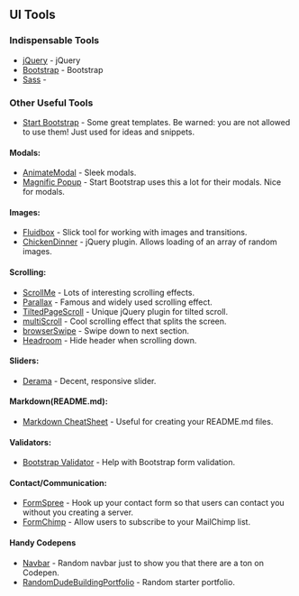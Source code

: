 ## UI Tools
### Indispensable Tools
 * [jQuery](https://jquery.com/) - jQuery
 * [Bootstrap](https://getbootstrap.com/) - Bootstrap
 * [Sass]() - 

### Other Useful Tools
 * [Start Bootstrap](https://startbootstrap.com/) - Some great templates. Be warned: you are not allowed to use them! Just used for ideas and snippets. 

#### Modals:
 * [AnimateModal](http://joaopereirawd.github.io/animatedModal.js/) - Sleek modals.
 * [Magnific Popup](http://dimsemenov.com/plugins/magnific-popup/) - Start Bootstrap uses this a lot for their modals. Nice for modals. 

#### Images:
 * [Fluidbox](http://terrymun.github.io/Fluidbox/demo/index.html) - Slick tool for working with images and transitions.
 * [ChickenDinner](http://stephenscaff.com/demos/chickendinner/#) - jQuery plugin. Allows loading of an array of random images.

#### Scrolling: 
 * [ScrollMe](http://scrollme.nckprsn.com/) - Lots of interesting scrolling effects. 
 * [Parallax](http://pixelcog.github.io/parallax.js/) - Famous and widely used scrolling effect.
 * [TiltedPageScroll](http://www.thepetedesign.com/demos/tiltedpage_scroll_demo.html) - Unique jQuery plugin for tilted scroll.
 * [multiScroll](https://alvarotrigo.com/multiScroll/#first) - Cool scrolling effect that splits the screen.
 * [browserSwipe](https://github.com/kenwheeler/browserSwipe) - Swipe down to next section.
 * [Headroom](https://github.com/WickyNilliams/headroom.js) - Hide header when scrolling down.

#### Sliders: 
 * [Derama](https://devrama.com/static/devrama-slider/) - Decent, responsive slider.

#### Markdown(README.md):
 * [Markdown CheatSheet](https://guides.github.com/pdfs/markdown-cheatsheet-online.pdf) - Useful for creating your README.md files.

#### Validators: 
 * [Bootstrap Validator](http://formvalidation.io/) - Help with Bootstrap form validation.

#### Contact/Communication: 
 * [FormSpree](https://formspree.io/) - Hook up your contact form so that users can contact you without you creating a server.
 * [FormChimp](https://github.com/fabioquarantini/formchimp) - Allow users to subscribe to your MailChimp list.


#### Handy Codepens
 * [Navbar](https://codepen.io/mmekaiel/pen/ZOPKKR) - Random navbar just to show you that there are a ton on Codepen.
 * [RandomDudeBuildingPortfolio](https://speckyboy.com/how-to-build-a-sliding-one-page-portfolio-with-jquery/) - Random starter portfolio.
